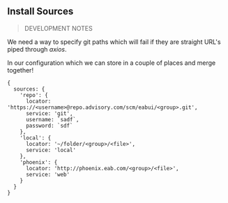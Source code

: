 ## Install Sources

> DEVELOPMENT NOTES

We need a way to specify git paths which will fail if they are straight URL's piped through _axios_.

In our configuration which we can store in a couple of places and merge together!

```
{
  sources: {
    'repo': {
      locator: 'https://<username>@repo.advisory.com/scm/eabui/<group>.git',
      service: 'git',
      username: `sadf`,
      password: `sdf`
    },
    'local': {
      locator: '~/folder/<group>/<file>',
      service: 'local'
    },
    'phoenix': {
      locator: 'http://phoenix.eab.com/<group>/<file>',
      service: 'web'
    }
  }
}
```

<!--
// source/group/file
`bauble install repo/data-ng-academic-planner/core-ply-brand_3.8.0`

// source/file
`bauble install repo/core-ply-brand_3.8.0`

// web because of http(s) and zip/tar
`bauble install http://phoenix.eab.com/projects/core-ply-brand_3.8.0.zip`

// file because of no http(s) and zip/tar
`bauble install http://phoenix.eab.com/projects/core-ply-brand_3.8.0.zip`
-->
